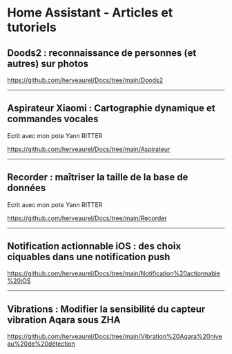 # Home Assistant - Articles et tutoriels


## Doods2 : reconnaissance de personnes (et autres) sur photos
https://github.com/herveaurel/Docs/tree/main/Doods2

------

## Aspirateur Xiaomi : Cartographie dynamique et commandes vocales 
Ecrit avec mon pote Yann RITTER

https://github.com/herveaurel/Docs/tree/main/Aspirateur

------

## Recorder : maîtriser la taille de la base de données
Ecrit avec mon pote Yann RITTER

https://github.com/herveaurel/Docs/tree/main/Recorder

------

## Notification actionnable iOS : des choix ciquables dans une notification push
https://github.com/herveaurel/Docs/tree/main/Notification%20actionnable%20iOS

------

## Vibrations : Modifier la sensibilité du capteur vibration Aqara sous ZHA
https://github.com/herveaurel/Docs/tree/main/Vibration%20Aqara%20niveau%20de%20détection